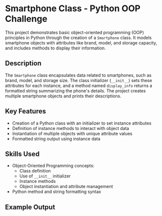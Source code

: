 # Smartphone Class - Python OOP Challenge

This project demonstrates basic object-oriented programming (OOP) principles in Python through the creation of a `Smartphone` class. It models smartphone objects with attributes like brand, model, and storage capacity, and includes methods to display their information.

## Description

The `Smartphone` class encapsulates data related to smartphones, such as brand, model, and storage size. The class initializer (`__init__`) sets these attributes for each instance, and a method named `display_info` returns a formatted string summarizing the phone's details. The project creates multiple smartphone objects and prints their descriptions.

## Key Features

- Creation of a Python class with an initializer to set instance attributes  
- Definition of instance methods to interact with object data  
- Instantiation of multiple objects with unique attribute values  
- Formatted string output using instance data

## Skills Used

- Object-Oriented Programming concepts:  
  - Class definition  
  - Use of `__init__` initializer  
  - Instance methods  
  - Object instantiation and attribute management  
- Python method and string formatting syntax

## Example Output

